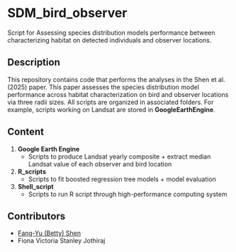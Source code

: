 # SDM_bird_observer
Script for Assessing species distribution models performance between characterizing habitat on detected individuals and observer locations.
## Description
This repository contains code that performs the analyses in the Shen et al. (2025) paper. This paper assesses the species distribution model performance across habitat characterization on bird and observer locations via three radii sizes. All scripts are organized in associated folders. For example, scripts working on Landsat are stored in **GoogleEarthEngine**. 
## Content
1. **Google Earth Engine**
   - Scripts to produce Landsat yearly composite + extract median Landsat value of each observer and bird location
2. **R_scripts**
   - Scripts to fit boosted regression tree models + model evaluation
3. **Shell_script**
   - Scripts to run R script through high-performance computing system
## Contributors
* [Fang-Yu (Betty) Shen](https://bettyshen.org/)
* Fiona Victoria Stanley Jothiraj
